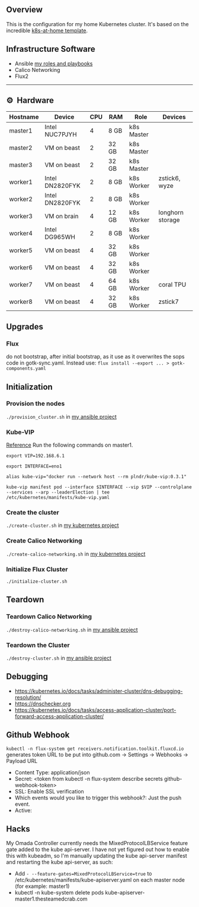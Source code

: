 ## Overview
This is the configuration for my home Kubernetes cluster. It's based on the incredible [k8s-at-home template](https://github.com/k8s-at-home/template-cluster-k3s).

## Infrastructure Software
* Ansible [my roles and playbooks](https://github.com/rwlove/ansible)
* Calico Networking
* Flux2

---

## :gear:&nbsp; Hardware

| Hostname  | Device          | CPU | RAM    | Role       | Devices          |
| --------- | --------------- | --- | ------ | ---------- | ---------------- |
| master1   | Intel NUC7PJYH  | 4   | 8  GB  | k8s Master |                  |
| master2   | VM on beast     | 2   | 32 GB  | k8s Master |                  |
| master3   | VM on beast     | 2   | 32 GB  | k8s Master |                  |
| worker1   | Intel DN2820FYK | 2   | 8  GB  | k8s Worker | zstick6, wyze    |
| worker2   | Intel DN2820FYK | 2   | 8  GB  | k8s Worker |                  |
| worker3   | VM on brain     | 4   | 12 GB  | k8s Worker | longhorn storage |
| worker4   | Intel DG965WH   | 2   | 8  GB  | k8s Worker |                  |
| worker5   | VM on beast     | 4   | 32 GB  | k8s Worker |                  |
| worker6   | VM on beast     | 4   | 32 GB  | k8s Worker |                  |
| worker7   | VM on beast     | 4   | 64 GB  | k8s Worker | coral TPU        |
| worker8   | VM on beast     | 4   | 32 GB  | k8s Worker | zstick7          |

## Upgrades
### Flux
do not bootstrap, after initial bootstrap, as it use as it overwrites the sops code in gotk-sync.yaml. Instead use:
 `flux install --export ... > gotk-components.yaml`

## Initialization
### Provision the nodes
`./provision_cluster.sh` in [my ansible project](https://github.com/rwlove/ansible)

### Kube-VIP
[Reference](https://kube-vip.io/hybrid/static/)
Run the following commands on master1.

`export VIP=192.168.6.1`

`export INTERFACE=eno1`

`alias kube-vip="docker run --network host --rm plndr/kube-vip:0.3.1"`

`kube-vip manifest pod --interface $INTERFACE --vip $VIP --controlplane --services --arp --leaderElection | tee /etc/kubernetes/manifests/kube-vip.yaml`

### Create the cluster
`./create-cluster.sh` in [my kubernetes project](https://github.com/rwlove/kubernetes)

### Create Calico Networking
`./create-calico-networking.sh` in [my kubernetes project](https://github.com/rwlove/kubernetes)

### Initialize Flux Cluster
`./initialize-cluster.sh`

## Teardown
### Teardown Calico Networking
`./destroy-calico-networking.sh` in [my ansible project](https://github.com/rwlove/ansible)

### Teardown the Cluster
`./destroy-cluster.sh` in [my ansible project](https://github.com/rwlove/ansible)

## Debugging
* https://kubernetes.io/docs/tasks/administer-cluster/dns-debugging-resolution/
* https://dnschecker.org
* https://kubernetes.io/docs/tasks/access-application-cluster/port-forward-access-application-cluster/

## Github Webhook
`kubectl -n flux-system get receivers.notification.toolkit.fluxcd.io` generates token URL to be put into
github.com -> Settings -> Webhooks -> Payload URL

* Content Type: application/json
* Secret: <token from kubectl -n flux-system describe secrets github-webhook-token>
* SSL: Enable SSL verification
* Which events would you like to trigger this webhook?: Just the push event.
* Active: <checked>
 
 ## Hacks
 My Omada Controller currently needs the MixedProtocolLBService feature gate added to the kube api-server. I have not yet figured out how to enable this with kubeadm, so I'm manually updating the kube api-server manifest and restarting the kube api-server, as such:

* Add `- --feature-gates=MixedProtocolLBService=true` to /etc/kubernetes/manifests/kube-apiserver.yaml on each master node (for example: master1)
* kubectl -n kube-system delete pods kube-apiserver-master1.thesteamedcrab.com
